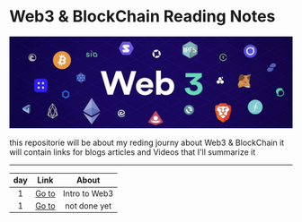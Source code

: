 # Web3 & BlockChain Reading Notes

![web3BG](./assets/web3BG.png)

this repositorie will be about my reding journy about Web3 & BlockChain
it will contain links for blogs articles and Videos that I'll summarize it

- - -
|  day  |             Link             |               About                |
| :---: | :--------------------------: | :--------------------------------: |
|   1   | [Go to](./assets/topic1/README.md) |            Intro to Web3           |
|   1   | [Go to](./assets/topic2/README.md) |            not done yet            |
